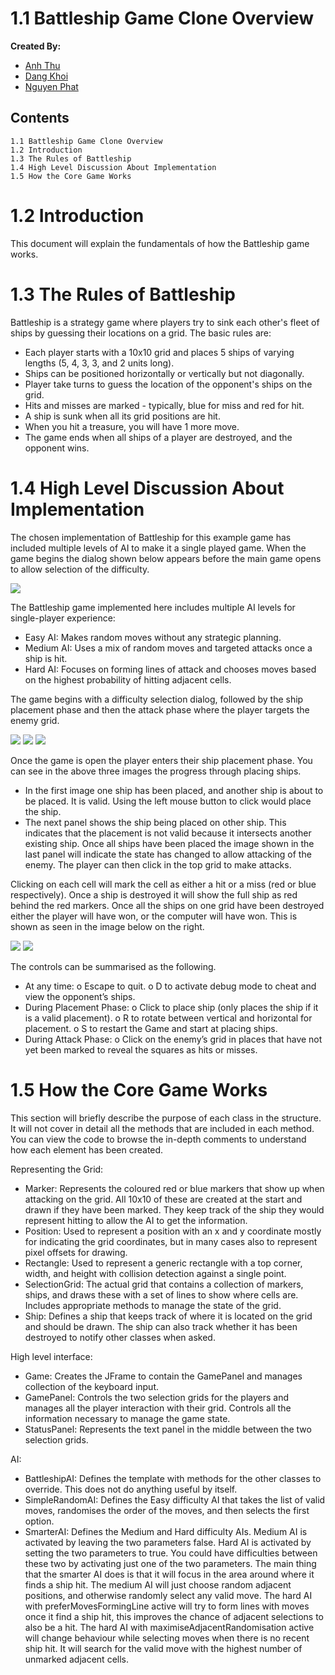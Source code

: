 # 1.1 Battleship Game Clone Overview

**Created By:**
- [Anh Thu](https://github.com/panadolextra91)
- [Dang Khoi](https://github.com/dangkhoi3107)
- [Nguyen Phat](https://github.com/ititiu21354)

## Contents

```
1.1 Battleship Game Clone Overview
1.2 Introduction
1.3 The Rules of Battleship
1.4 High Level Discussion About Implementation
1.5 How the Core Game Works
```
# 1.2 Introduction

This document will explain the fundamentals of how the Battleship game works.


# 1.3 The Rules of Battleship

Battleship is a strategy game where players try to sink each other's fleet of ships by guessing their locations on a grid. The basic rules are:

-  Each player starts with a 10x10 grid and places 5 ships of varying lengths (5, 4, 3, 3, and 2 units long).
-  Ships can be positioned horizontally or vertically but not diagonally.
-  Player take turns to guess the location of the opponent's ships on the grid.
-  Hits and misses are marked - typically, blue for miss and red for hit.
-  A ship is sunk when all its grid positions are hit.
-  When you hit a treasure, you will have 1 more move.
-  The game ends when all ships of a player are destroyed, and the opponent wins.


# 1.4 High Level Discussion About Implementation

The chosen implementation of Battleship for this example game has included multiple levels of AI to
make it a single played game. When the game begins the dialog shown below appears before the main
game opens to allow selection of the difficulty.

<img src="readme1.jpg">

The Battleship game implemented here includes multiple AI levels for single-player experience:

- Easy AI: Makes random moves without any strategic planning.
- Medium AI: Uses a mix of random moves and targeted attacks once a ship is hit.
- Hard AI: Focuses on forming lines of attack and chooses moves based on the highest probability of hitting adjacent cells.

The game begins with a difficulty selection dialog, followed by the ship placement phase and then the attack phase where the player targets the enemy grid.

<img src="readme2.jpg"> <img src="readme3.jpg"> <img src="readme4.jpg">

Once the game is open the player enters their ship placement phase. You can see in the above three
images the progress through placing ships. 
-  In the first image one ship has been placed, and another ship is about to be placed. It is valid. Using the left mouse button to click would place the ship. 
- The next panel shows the ship being placed on other ship. This indicates that the placement is not valid because it intersects another existing ship. Once all ships have been placed the image shown in the last panel will indicate the state has changed to allow attacking of the enemy. The player can then click in the top grid to make attacks.

Clicking on each cell will mark the cell as either a hit or a miss (red or blue respectively). Once a ship is destroyed it will show the full ship as red behind the red markers. Once all the ships on one grid have been destroyed either the player will have won, or the computer will have won. This is shown as seen in the image below on the right.

<img src="readme5jpg"> <img src="readme6.jpg"> 

The controls can be summarised as the following.

- At any time:
    o Escape to quit.
    o D to activate debug mode to cheat and view the opponent’s ships.
- During Placement Phase:
    o Click to place ship (only places the ship if it is a valid placement).
    o R to rotate between vertical and horizontal for placement.
    o S to restart the Game and start at placing ships.
- During Attack Phase:
    o Click on the enemy’s grid in places that have not yet been marked to reveal the
       squares as hits or misses.


# 1.5 How the Core Game Works

This section will briefly describe the purpose of each class in the structure. It will not cover in detail all the methods that are included in each method. You can view the code to browse the in-depth comments to understand how each element has been created.

Representing the Grid:

- Marker: Represents the coloured red or blue markers that show up when attacking on the grid. All 10x10 of these are created at the start and drawn if they have been marked. They keep track of the ship they would represent hitting to allow the AI to get the information.
- Position: Used to represent a position with an x and y coordinate mostly for indicating the grid coordinates, but in many cases also to represent pixel offsets for drawing.
- Rectangle: Used to represent a generic rectangle with a top corner, width, and height with collision detection against a single point.
- SelectionGrid: The actual grid that contains a collection of markers, ships, and draws these with a set of lines to show where cells are. Includes appropriate methods to manage the state of the grid.
- Ship: Defines a ship that keeps track of where it is located on the grid and should be drawn. The ship can also track whether it has been destroyed to notify other classes when asked.

High level interface:

- Game: Creates the JFrame to contain the GamePanel and manages collection of the keyboard input.
- GamePanel: Controls the two selection grids for the players and manages all the player interaction with their grid. Controls all the information necessary to manage the game state.
- StatusPanel: Represents the text panel in the middle between the two selection grids.

AI:

- BattleshipAI: Defines the template with methods for the other classes to override. This does not do anything useful by itself.
- SimpleRandomAI: Defines the Easy difficulty AI that takes the list of valid moves, randomises
    the order of the moves, and then selects the first option.
- SmarterAI: Defines the Medium and Hard difficulty AIs. Medium AI is activated by leaving the
    two parameters false. Hard AI is activated by setting the two parameters to true. You could
    have difficulties between these two by activating just one of the two parameters. The main
    thing that the smarter AI does is that it will focus in the area around where it finds a ship hit.
    The medium AI will just choose random adjacent positions, and otherwise randomly select
    any valid move. The hard AI with preferMovesFormingLine active will try to form lines with
    moves once it find a ship hit, this improves the chance of adjacent selections to also be a hit.
    The hard AI with maximiseAdjacentRandomisation active will change behaviour while
    selecting moves when there is no recent ship hit. It will search for the valid move with the
    highest number of unmarked adjacent cells.



